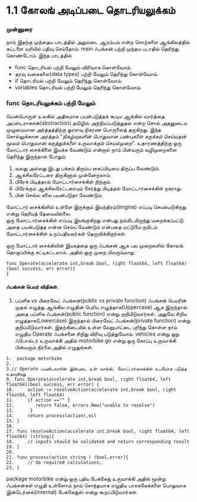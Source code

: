 # 1.1 கோலங் அடிப்படை தொடரியலுக்கம் 

### முன்னுரை 

நாம் இதற்கு முந்தைய பாடத்தில்  அறுவடை ஆரம்பம் என்ற  சொற்களை ஆங்கிலத்தில் கட்டளை வரியில் பதிவு செய்தோம்.
main   ஃபங்சன் பற்றி முந்தய படாதில் தெரிந்து கொண்டோம். இந்த பாடத்தில்

* func தொடரியல் பற்றி மேலும் விரிவாக கொள்வோம்.
* தரவு வகைகளை(data types) பற்றி மேலும் தெரிந்து  கொள்வோம்.
* if தொடரியல் பற்றி மேலும் தெரிந்து கொள்வோம்.
* variables தொடரியல் பற்றி மேலும் தெரிந்து கொள்வோம்.
 
### func தொடரியலுக்கம் பற்றி மேலும்
மென்பொருள் உலகில் அதிகமாக பயன்படுத்தக் கூடிய ஆங்கில வார்த்தை  அப்ஸ்டராகசன்(abstraction).தமிழில் 
அந்நியப்படுத்துதல் என்ற சொல் அதனுடைய முழுமையான அர்த்தத்திற்கு ஓரளவு நிகரண பொருளைத் தருகிறது. 
இந்த சொல்லுக்கான அர்த்தம் "*நிகழ்வுகளின் பொதுவான பண்புகளை சுருக்கம் செய்வதன் மூலம் பொதுவான 
கருத்துக்களை உருவாக்கும் செயல்முறை*". உதாரணத்திற்கு ஒரு மோட்டார் சைக்கிளை இயக்க வேண்டும் என்றால் 
நாம் பின்வரும்  வழிமுறைகளை தெரிந்து இருந்தால் போதும் 

1. வலது அல்லது  இடது பக்கம் திரும்ப கைப்பிடியை திருப்ப வேண்டும்.
2. ஆக்சிலரேட்டரை திருகினால் முன்னேறலாம்.
3. பிரேக் பிடித்தால் மோட்டார்சைக்கிள் நிற்கும்.
4. பிரேக்கும் ஆக்சிலரேட்டரையும் சேர்த்து பிடித்தல் மோட்டார்சைக்கிள் நகராது.
5. பின் செல்ல கலை பயன்படுதா வேண்டும்.
 
மோட்டார் சைக்கிளில் உள்ளே இருக்கும் இயந்திரம்(engine) எப்படி செயல்படுகிறது என்று தெரியத் தேவையில்லை.  
ஒரு மோட்டார்சைக்கிள் எப்படி இயங்குகிறது என்பது நம்மிடமிருந்து மறைக்கப்பட்டு அதை பயன்படுத்த 
என்ன செய்ய வேண்டும் என்பதை மட்டுமே நமிடம் மோட்டார்சைக்கிள் உறப்பதியலர்கள் தெருவிக்கிறார்கள்.

ஒரு மோட்டார் சைக்கிலின் இயகத்தை ஒரு ஃபங்சன் ஆக பல முறைகளில் கோலங் தொகுப்பிக்கு 
சுட்டிகட்டலாம். அதில் ஒரு முறை பிவரும்மாறு 

```
func Operate(accelerate int,break bool, right float64, left float64)(bool success, err error){
}
```

#### ஃபங்சன் பெயர் விதிகள்.

1. பப்ளிக vs பிரைவேட் ஃபங்சன்(public vs private function)
ஃபங்சன் பெயரின் முதல் எழுத்து ஆங்கில எழுதின்  பெரிய எழுத்தாக(Uppercase) ஆக இருந்தால் அதை 
பப்ளிக ஃபங்சன்(public function) என்று  குறிபிடுவார்கள். அதுவே சிறிய எழுத்தாக(Lowercase) இருந்தால்
பிரைவேட் ஃபங்சன்(private function) என்று குறிப்பிடுவார்கள். இதற்கிடையில் உள்ள வேறுபாட்டை 
புரிந்து கொள்ள நாம் எழுதிய Operate ஃபங்சனை சிறிது விரிவு படுத்துவோம். 
vehicles என்று ஒறு ஃபோல்டர் உருவாக்கி அதில் motorbike.go என்று ஒரு கோப்பு உருவாக்கி 
பின்வரும் நிரலை அதில் எழுதுங்கள்.

```
1.  package motorbike
2.
3.// Operate பயனிடலாரின் இன்புடை உள் வாங்கி, மோட்டார்சைக்கிள் உபயோக படுத்த உதவுகிறது  
9. func Operate(accelerate int,break bool, right float64, left float64)(bool success, err error) {
10. 	action := resolveAction(accelerate int,break bool, right float64, left float64)
11.	    if action =="" {
12.		   return false, errors.New("unable to resolve")
13.	     }
14.     return process(action),nil
15. }
16.
17. func resolveAction(accelerate int,break bool, right float64, left float64) (string){
18. 	// inputs should be validated and return corresponding result
19. }
20.
21. func process(action string ) (bool,error){
22. 	// do required calculations,
23. }
```

package motorbike என்று ஒரு புதிய பேக்கேஜ் உருவாக்கி அதில் மூன்று ஃபங்சன்கள் எழுதி உள்ளோம் 
நாம் சொந்தமாக எழுதிய பாசககேக்களை பொதுவாக இன்டெர்னல்(internal) பேக்கேஜ்ஸ் என்று 
கூறப்பிடுவார்கள். 




